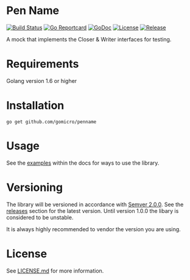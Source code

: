 # Pen Name
[![Build Status](https://travis-ci.org/gomicro/penname.svg)](https://travis-ci.org/gomicro/penname)
[![Go Reportcard](https://goreportcard.com/badge/github.com/gomicro/penname)](https://goreportcard.com/report/github.com/gomicro/penname)
[![GoDoc](https://godoc.org/github.com/gomicro/penname?status.svg)](https://godoc.org/github.com/gomicro/penname)
[![License](https://img.shields.io/github/license/gomicro/penname.svg)](https://github.com/gomicro/penname/blob/master/LICENSE.md)
[![Release](https://img.shields.io/github/release/gomicro/penname.svg)](https://github.com/gomicro/penname/releases/latest)

A mock that implements the Closer & Writer interfaces for testing.

# Requirements
Golang version 1.6 or higher

# Installation

```
go get github.com/gomicro/penname
```

# Usage
See the [examples](https://godoc.org/github.com/gomicro/penname#pkg-examples) within the docs for ways to use the library.

# Versioning
The library will be versioned in accordance with [Semver 2.0.0](http://semver.org).  See the [releases](https://github.com/gomicro/penname/releases) section for the latest version.  Until version 1.0.0 the libary is considered to be unstable.

It is always highly recommended to vendor the version you are using.

# License
See [LICENSE.md](./LICENSE.md) for more information.
